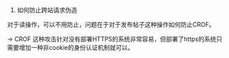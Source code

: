 1. 如何防止跨站请求伪造

对于读操作，可以不用防止，问题在于对于发布帖子这种操作如何防止CROF。

-> CROF 这种攻击针对没有部署HTTPS的系统非常容易，但部署了https的系统只需要增加一种非cookie的身份认证机制就可以。